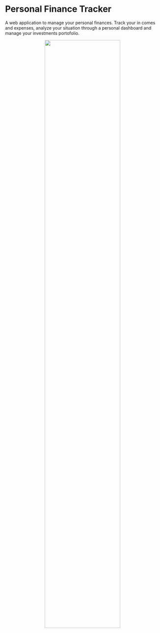 # Personal Finance Tracker
A web application to manage your personal finances. Track your in
comes and expenses, analyze your situation through a personal dashboard and manage your investments portofolio.

<p align="center">
  <img src="https://github.com/spina95/finance-tracker/assets/50515354/4ecefe98-6bfb-435b-82d9-a78f1db90f1f" width="70%"/>
</p>
